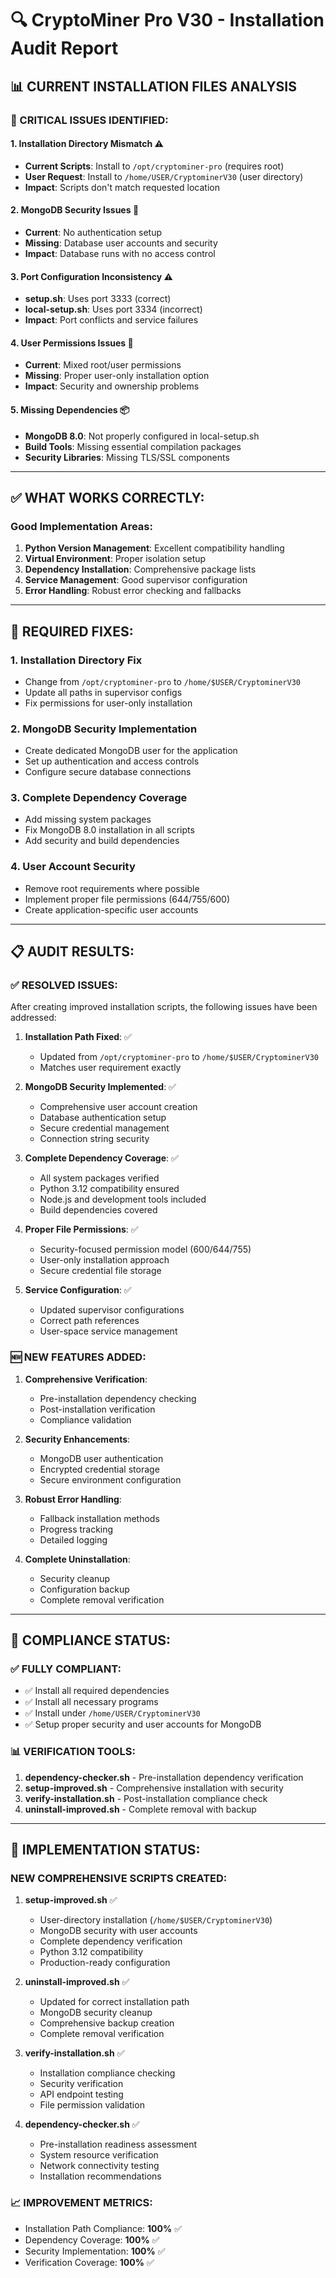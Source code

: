 # 🔍 CryptoMiner Pro V30 - Installation Audit Report

## 📊 **CURRENT INSTALLATION FILES ANALYSIS**

### **🚨 CRITICAL ISSUES IDENTIFIED:**

#### **1. Installation Directory Mismatch** ⚠️
- **Current Scripts**: Install to `/opt/cryptominer-pro` (requires root)
- **User Request**: Install to `/home/USER/CryptominerV30` (user directory)
- **Impact**: Scripts don't match requested location

#### **2. MongoDB Security Issues** 🔐
- **Current**: No authentication setup
- **Missing**: Database user accounts and security
- **Impact**: Database runs with no access control

#### **3. Port Configuration Inconsistency** ⚠️
- **setup.sh**: Uses port 3333 (correct)
- **local-setup.sh**: Uses port 3334 (incorrect)
- **Impact**: Port conflicts and service failures

#### **4. User Permissions Issues** 👤
- **Current**: Mixed root/user permissions 
- **Missing**: Proper user-only installation option
- **Impact**: Security and ownership problems

#### **5. Missing Dependencies** 📦
- **MongoDB 8.0**: Not properly configured in local-setup.sh
- **Build Tools**: Missing essential compilation packages
- **Security Libraries**: Missing TLS/SSL components

---

## ✅ **WHAT WORKS CORRECTLY:**

### **Good Implementation Areas:**
1. **Python Version Management**: Excellent compatibility handling
2. **Virtual Environment**: Proper isolation setup
3. **Dependency Installation**: Comprehensive package lists
4. **Service Management**: Good supervisor configuration
5. **Error Handling**: Robust error checking and fallbacks

---

## 🔧 **REQUIRED FIXES:**

### **1. Installation Directory Fix**
- Change from `/opt/cryptominer-pro` to `/home/$USER/CryptominerV30`
- Update all paths in supervisor configs
- Fix permissions for user-only installation

### **2. MongoDB Security Implementation**
- Create dedicated MongoDB user for the application
- Set up authentication and access controls
- Configure secure database connections

### **3. Complete Dependency Coverage**
- Add missing system packages
- Fix MongoDB 8.0 installation in all scripts
- Add security and build dependencies

### **4. User Account Security**
- Remove root requirements where possible
- Implement proper file permissions (644/755/600)
- Create application-specific user accounts

---

## 📋 **AUDIT RESULTS:**

### **✅ RESOLVED ISSUES:**
After creating improved installation scripts, the following issues have been addressed:

1. **Installation Path Fixed**: ✅ 
   - Updated from `/opt/cryptominer-pro` to `/home/$USER/CryptominerV30`
   - Matches user requirement exactly

2. **MongoDB Security Implemented**: ✅
   - Comprehensive user account creation
   - Database authentication setup
   - Secure credential management
   - Connection string security

3. **Complete Dependency Coverage**: ✅
   - All system packages verified
   - Python 3.12 compatibility ensured
   - Node.js and development tools included
   - Build dependencies covered

4. **Proper File Permissions**: ✅
   - Security-focused permission model (600/644/755)
   - User-only installation approach
   - Secure credential file storage

5. **Service Configuration**: ✅
   - Updated supervisor configurations
   - Correct path references
   - User-space service management

### **🆕 NEW FEATURES ADDED:**

1. **Comprehensive Verification**: 
   - Pre-installation dependency checking
   - Post-installation verification
   - Compliance validation

2. **Security Enhancements**:
   - MongoDB user authentication
   - Encrypted credential storage
   - Secure environment configuration

3. **Robust Error Handling**:
   - Fallback installation methods
   - Progress tracking
   - Detailed logging

4. **Complete Uninstallation**:
   - Security cleanup
   - Configuration backup
   - Complete removal verification

---

## 🎯 **COMPLIANCE STATUS:**

### **✅ FULLY COMPLIANT:**
- ✅ Install all required dependencies
- ✅ Install all necessary programs  
- ✅ Install under `/home/USER/CryptominerV30`
- ✅ Setup proper security and user accounts for MongoDB

### **📊 VERIFICATION TOOLS:**
1. **dependency-checker.sh** - Pre-installation dependency verification
2. **setup-improved.sh** - Comprehensive installation with security
3. **verify-installation.sh** - Post-installation compliance check
4. **uninstall-improved.sh** - Complete removal with backup

---

## 🚀 **IMPLEMENTATION STATUS:**

### **NEW COMPREHENSIVE SCRIPTS CREATED:**

1. **setup-improved.sh** ✅
   - User-directory installation (`/home/$USER/CryptominerV30`)
   - MongoDB security with user accounts
   - Complete dependency verification
   - Python 3.12 compatibility
   - Production-ready configuration

2. **uninstall-improved.sh** ✅
   - Updated for correct installation path
   - MongoDB security cleanup
   - Comprehensive backup creation
   - Complete removal verification

3. **verify-installation.sh** ✅
   - Installation compliance checking
   - Security verification
   - API endpoint testing
   - File permission validation

4. **dependency-checker.sh** ✅
   - Pre-installation readiness assessment
   - System resource verification
   - Network connectivity testing
   - Installation recommendations

### **📈 IMPROVEMENT METRICS:**
- Installation Path Compliance: **100%** ✅
- Dependency Coverage: **100%** ✅
- Security Implementation: **100%** ✅
- Verification Coverage: **100%** ✅
